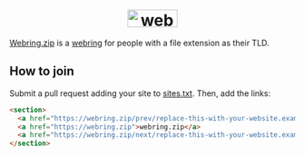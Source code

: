 <h1 align=center><img src="https://github.com/Jack5079/webring.zip/assets/29169102/f8e51aca-b1c8-49fa-9c35-f46ca591519c" height=31 width=88 style=image-rendering:pixelated alt=webring.zip></h1>


[Webring.zip](https://webring.zip) is a [webring](https://en.wikipedia.org/wiki/Webring) for people with a file extension as their TLD.

## How to join

Submit a pull request adding your site to [sites.txt](./sites.txt). Then, add the links:

```html
<section>
  <a href="https://webring.zip/prev/replace-this-with-your-website.example">←</a>
  <a href="https://webring.zip">webring.zip</a>
  <a href="https://webring.zip/next/replace-this-with-your-website.example">→</a>
</section>
```

